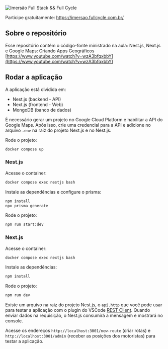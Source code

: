 ![Imersão Full Stack && Full Cycle](https://events-fullcycle.s3.amazonaws.com/events-fullcycle/static/site/img/grupo_4417.png)

Participe gratuitamente: https://imersao.fullcycle.com.br/

## Sobre o repositório

Esse repositório contém o código-fonte ministrado na aula: Nest.js, Next.js e Google Maps: Criando Apps Geográficos [https://www.youtube.com/watch?v=wzA3bfqxbbY](https://www.youtube.com/watch?v=wzA3bfqxbbY)

## Rodar a aplicação

A aplicação está dividida em:

- Nest.js (backend - API)
- Next.js (frontend - Web)
- MongoDB (banco de dados)

É necessário gerar um projeto no Google Cloud Platform e habilitar a API do Google Maps. Após isso, crie uma credencial para a API e adicione no arquivo `.env` na raiz do projeto Next.js e no Nest.js.

Rode o projeto:

```bash
docker compose up
```

### Nest.js

Acesse o container:

```bash
docker compose exec nestjs bash
```

Instale as dependências e configure o prisma:

```bash
npm install
npx prisma generate
```

Rode o projeto:

```bash
npm run start:dev
```

### Next.js

Acesse o container:

```bash
docker compose exec nextjs bash
```

Instale as dependências:

```bash
npm install
```

Rode o projeto:

```bash
npm run dev
```

Existe um arquivo na raiz do projeto Nest.js, o `api.http` que você pode usar para testar a aplicação com o plugin do VSCode [REST Client](https://marketplace.visualstudio.com/items?itemName=humao.rest-client). Quando enviar dados na requisição, o Nest.js consumirá a mensagem e mostrará no console.

Acesse os endereços `http://localhost:3001/new-route` (criar rotas) e `http://localhost:3001/admin` (receber as posições dos motoristas) para testar a aplicação.
